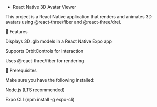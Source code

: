 * React Native 3D Avatar Viewer

This project is a React Native application that renders and animates 3D avatars using @react-three/fiber and @react-three/drei.

🚀 Features

Displays 3D .glb models in a React Native Expo app

Supports OrbitControls for interaction

Uses @react-three/fiber for rendering

📌 Prerequisites

Make sure you have the following installed:

Node.js (LTS recommended)

Expo CLI (npm install -g expo-cli)
